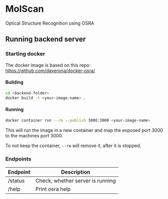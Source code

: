 # MolScan
Optical Structure Recognition using OSRA

## Running backend server

### Starting docker
The docker image is based on this repo: https://github.com/daverona/docker-osra/

#### Building
```bash
cd <backend-folder> 
docker build -t <your-image-name> .
```

#### Running
```bash
docker container run --rm --publish 3000:3000 <your-image-name>
```

This will run the image in a new container and map the exposed port 3000 to the machines port 3000.

To not keep the container, `--rm` will remove it, after it is stopped.

### Endpoints
| Endpoint   | Description                      |
|------------|----------------------------------|
| /status    | Check, whether server is running |
| /help      | Print osra help                  |
